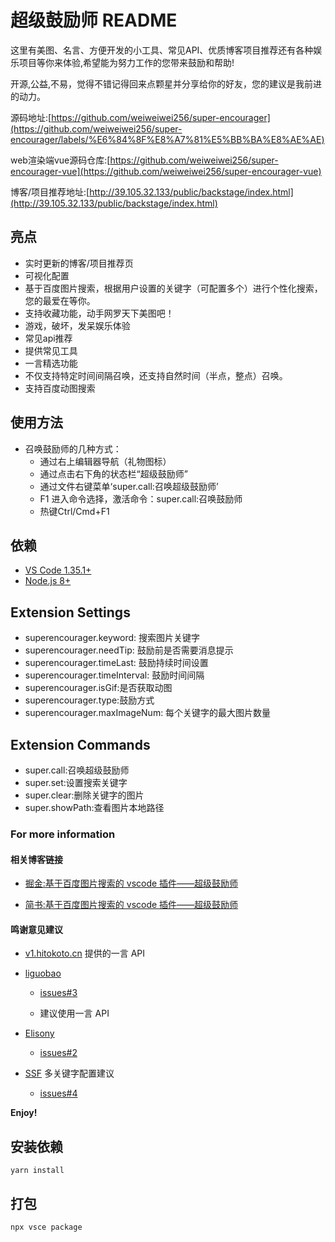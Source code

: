 # 超级鼓励师 README

这里有美图、名言、方便开发的小工具、常见API、优质博客项目推荐还有各种娱乐项目等你来体验,希望能为努力工作的您带来鼓励和帮助!

开源,公益,不易，觉得不错记得回来点颗星并分享给你的好友，您的建议是我前进的动力。

源码地址:[https://github.com/weiweiwei256/super-encourager](https://github.com/weiweiwei256/super-encourager/labels/%E6%84%8F%E8%A7%81%E5%BB%BA%E8%AE%AE)

web渲染端vue源码仓库:[https://github.com/weiweiwei256/super-encourager-vue](https://github.com/weiweiwei256/super-encourager-vue)

博客/项目推荐地址:[http://39.105.32.133/public/backstage/index.html](http://39.105.32.133/public/backstage/index.html)

## 亮点

- 实时更新的博客/项目推荐页
- 可视化配置
- 基于百度图片搜索，根据用户设置的关键字（可配置多个）进行个性化搜索，您的最爱在等你。
- 支持收藏功能，动手网罗天下美图吧！
- 游戏，破坏，发呆娱乐体验
- 常见api推荐
- 提供常见工具
- 一言精选功能
- 不仅支持特定时间间隔召唤，还支持自然时间（半点，整点）召唤。
- 支持百度动图搜索

## 使用方法

- 召唤鼓励师的几种方式：
  - 通过右上编辑器导航（礼物图标）
  - 通过点击右下角的状态栏“超级鼓励师”
  - 通过文件右键菜单‘super.call:召唤超级鼓励师’
  - F1 进入命令选择，激活命令：super.call:召唤鼓励师
  - 热键Ctrl/Cmd+F1

## 依赖

- [VS Code 1.35.1+](https://code.visualstudio.com/)
- [Node.js 8+](https://nodejs.org)

## Extension Settings

- superencourager.keyword: 搜索图片关键字
- superencourager.needTip: 鼓励前是否需要消息提示
- superencourager.timeLast: 鼓励持续时间设置
- superencourager.timeInterval: 鼓励时间间隔
- superencourager.isGif:是否获取动图
- superencourager.type:鼓励方式
- superencourager.maxImageNum: 每个关键字的最大图片数量

## Extension Commands

- super.call:召唤超级鼓励师
- super.set:设置搜索关键字
- super.clear:删除关键字的图片
- super.showPath:查看图片本地路径

### For more information

#### 相关博客链接

- [掘金:基于百度图片搜索的 vscode 插件——超级鼓励师](https://juejin.im/post/5d4d138951882575595c44e0)

- [简书:基于百度图片搜索的 vscode 插件——超级鼓励师](https://www.jianshu.com/p/ae750a86eaf8)

#### 鸣谢意见建议

- [v1.hitokoto.cn](v1.hitokoto.cn) 提供的一言 API

- [liguobao](https://github.com/liguobao)

  - [issues#3](https://github.com/weiweiwei256/super-encourager/issues/3)

  - 建议使用一言 API

- [Elisony](https://github.com/Elisony)

  - [issues#2](https://github.com/weiweiwei256/super-encourager/issues/2)

- [SSF](https://github.com/SSFsystem) 多关键字配置建议
  - [issues#4](https://github.com/weiweiwei256/super-encourager/issues/4)

**Enjoy!**

## 安装依赖

```shell
yarn install
```

## 打包

```shell
npx vsce package
```
